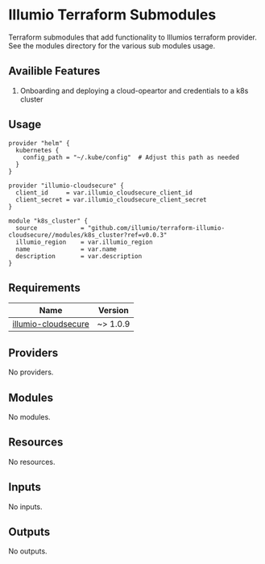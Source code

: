 # Illumio Terraform Submodules
Terraform submodules that add functionality to Illumios terraform provider. See the modules directory for the various sub modules usage.


## Availible Features
1. Onboarding and deploying a cloud-opeartor and credentials to a k8s cluster
   
## Usage

```
provider "helm" {
  kubernetes {
    config_path = "~/.kube/config"  # Adjust this path as needed
  }
}

provider "illumio-cloudsecure" {
  client_id     = var.illumio_cloudsecure_client_id
  client_secret = var.illumio_cloudsecure_client_secret
}

module "k8s_cluster" {
  source            = "github.com/illumio/terraform-illumio-cloudsecure//modules/k8s_cluster?ref=v0.0.3"
  illumio_region    = var.illumio_region
  name              = var.name
  description       = var.description
}
```

<!-- BEGIN_TF_DOCS -->
## Requirements

| Name | Version |
|------|---------|
| <a name="requirement_illumio-cloudsecure"></a> [illumio-cloudsecure](#requirement\_illumio-cloudsecure) | ~> 1.0.9 |

## Providers

No providers.

## Modules

No modules.

## Resources

No resources.

## Inputs

No inputs.

## Outputs

No outputs.
<!-- END_TF_DOCS -->